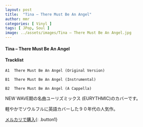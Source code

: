 ```yaml
---
layout: post
title:  "Tina – There Must Be An Angel"
author: mmr
categories: [ Vinyl ]
tags: [ JPop, Soul ]
image: ../assets/images/Tina – There Must Be An Angel.jpg
---
```


#### Tina – There Must Be An Angel

#### Tracklist
```md
A1  There Must Be An Angel (Original Version)

B1  There Must Be An Angel (Instrumental)

B2  There Must Be An Angel (A Cappella)
```

NEW WAVE期の名曲ユーリズミックス (EURYTHMIC)のカバーです。

軽やかでソウルフルに英語カバーした９０年代の人気作。

[メルカリで購入](https://jp.mercari.com/item/m20772595630){: .button1}

